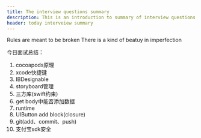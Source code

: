 ```yaml
---
title: The interview questions summary
description: This is an introduction to summary of interview questions
header: today interveiew summary
---
```

Rules are meant to be broken
There is a kind of beatuy in imperfection

今日面试总结：
1. cocoapods原理
2. xcode快捷键
3. IBDesignable
4. storyboard管理
5. 三方库(swift约束)
6. get body中能否添加数据
7. runtime
8. UIButton add block(closure)
9. git(add、commit、push)
10. 支付宝sdk安全
